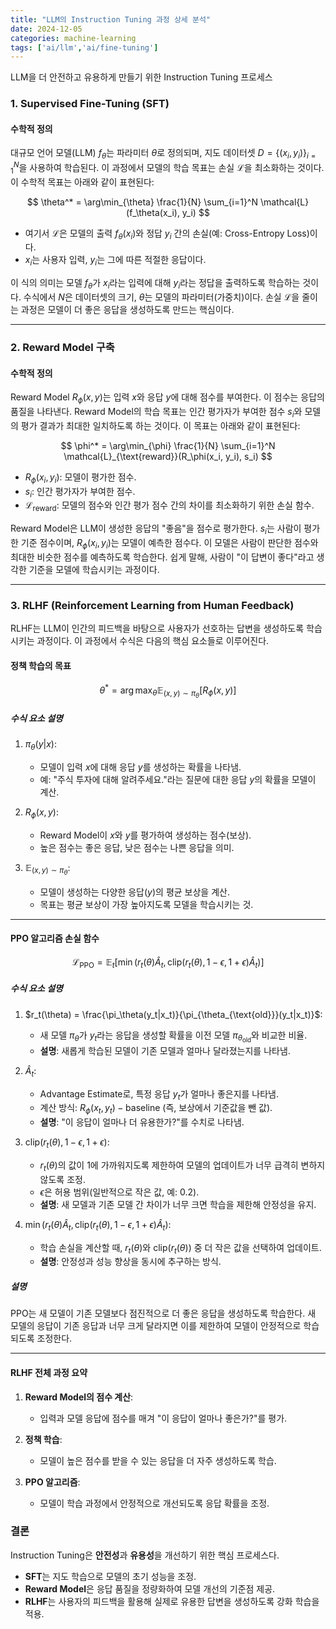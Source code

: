 ```yaml
---
title: "LLM의 Instruction Tuning 과정 상세 분석"
date: 2024-12-05
categories: machine-learning
tags: ['ai/llm','ai/fine-tuning']
---
```

LLM을 더 안전하고 유용하게 만들기 위한 Instruction Tuning 프로세스

### 1. Supervised Fine-Tuning (SFT)

#### 수학적 정의
대규모 언어 모델(LLM) $f_\theta$는 파라미터 $\theta$로 정의되며, 지도 데이터셋 $D = \{(x_i, y_i)\}_{i=1}^N$을 사용하여 학습된다. 이 과정에서 모델의 학습 목표는 손실 $\mathcal{L}$을 최소화하는 것이다. 이 수학적 목표는 아래와 같이 표현된다:

$$
\theta^* = \arg\min_{\theta} \frac{1}{N} \sum_{i=1}^N \mathcal{L}(f_\theta(x_i), y_i)
$$

- 여기서 $\mathcal{L}$은 모델의 출력 $f_\theta(x_i)$와 정답 $y_i$ 간의 손실(예: Cross-Entropy Loss)이다.
- $x_i$는 사용자 입력, $y_i$는 그에 따른 적절한 응답이다.

이 식의 의미는 모델 $f_\theta$가 $x_i$라는 입력에 대해 $y_i$라는 정답을 출력하도록 학습하는 것이다. 수식에서 $N$은 데이터셋의 크기, $\theta$는 모델의 파라미터(가중치)이다. 손실 $\mathcal{L}$을 줄이는 과정은 모델이 더 좋은 응답을 생성하도록 만드는 핵심이다.

---

### 2. Reward Model 구축

#### 수학적 정의
Reward Model $R_\phi(x, y)$는 입력 $x$와 응답 $y$에 대해 점수를 부여한다. 이 점수는 응답의 품질을 나타낸다. Reward Model의 학습 목표는 인간 평가자가 부여한 점수 $s_i$와 모델의 평가 결과가 최대한 일치하도록 하는 것이다. 이 목표는 아래와 같이 표현된다:

$$
\phi^* = \arg\min_{\phi} \frac{1}{N} \sum_{i=1}^N \mathcal{L}_{\text{reward}}(R_\phi(x_i, y_i), s_i)
$$

- $R_\phi(x_i, y_i)$: 모델이 평가한 점수.
- $s_i$: 인간 평가자가 부여한 점수.
- $\mathcal{L}_{\text{reward}}$: 모델의 점수와 인간 평가 점수 간의 차이를 최소화하기 위한 손실 함수.

Reward Model은 LLM이 생성한 응답의 "좋음"을 점수로 평가한다. $s_i$는 사람이 평가한 기준 점수이며, $R_\phi(x_i, y_i)$는 모델이 예측한 점수다. 이 모델은 사람이 판단한 점수와 최대한 비슷한 점수를 예측하도록 학습한다. 쉽게 말해, 사람이 "이 답변이 좋다"라고 생각한 기준을 모델에 학습시키는 과정이다.

---
### 3. RLHF (Reinforcement Learning from Human Feedback)

RLHF는 LLM이 인간의 피드백을 바탕으로 사용자가 선호하는 답변을 생성하도록 학습시키는 과정이다. 이 과정에서 수식은 다음의 핵심 요소들로 이루어진다.


#### **정책 학습의 목표**
$$
\theta^* = \arg\max_{\theta} \mathbb{E}_{(x, y) \sim \pi_\theta}[R_\phi(x, y)]
$$

##### **수식 요소 설명**

1. $\pi_\theta(y|x)$:
   - 모델이 입력 $x$에 대해 응답 $y$를 생성하는 확률을 나타냄.
   - 예: "주식 투자에 대해 알려주세요."라는 질문에 대한 응답 $y$의 확률을 모델이 계산.

2. $R_\phi(x, y)$:
   - Reward Model이 $x$와 $y$를 평가하여 생성하는 점수(보상).  
   - 높은 점수는 좋은 응답, 낮은 점수는 나쁜 응답을 의미.

3. $\mathbb{E}_{(x, y) \sim \pi_\theta}$:
   - 모델이 생성하는 다양한 응답($y$)의 평균 보상을 계산.  
   - 목표는 평균 보상이 가장 높아지도록 모델을 학습시키는 것.

---

#### **PPO 알고리즘 손실 함수**
$$
\mathcal{L}_{\text{PPO}} = \mathbb{E}_t \left[ \min \left( r_t(\theta) \hat{A}_t, \text{clip}(r_t(\theta), 1-\epsilon, 1+\epsilon) \hat{A}_t \right) \right]
$$

##### **수식 요소 설명**

1. $r_t(\theta) = \frac{\pi_\theta(y_t|x_t)}{\pi_{\theta_{\text{old}}}(y_t|x_t)}$:
   - 새 모델 $\pi_\theta$가 $y_t$라는 응답을 생성할 확률을 이전 모델 $\pi_{\theta_{\text{old}}}$와 비교한 비율.
   - **설명**: 새롭게 학습된 모델이 기존 모델과 얼마나 달라졌는지를 나타냄.

2. $\hat{A}_t$:
   - Advantage Estimate로, 특정 응답 $y_t$가 얼마나 좋은지를 나타냄.
   - 계산 방식: $R_\phi(x_t, y_t) - \text{baseline}$ (즉, 보상에서 기준값을 뺀 값).
   - **설명**: "이 응답이 얼마나 더 유용한가?"를 수치로 나타냄.

3. $\text{clip}(r_t(\theta), 1-\epsilon, 1+\epsilon)$:
   - $r_t(\theta)$의 값이 1에 가까워지도록 제한하여 모델의 업데이트가 너무 급격히 변하지 않도록 조정.
   - $\epsilon$은 허용 범위(일반적으로 작은 값, 예: 0.2).
   - **설명**: 새 모델과 기존 모델 간 차이가 너무 크면 학습을 제한해 안정성을 유지.

4. $\min \left( r_t(\theta) \hat{A}_t, \text{clip}(r_t(\theta), 1-\epsilon, 1+\epsilon) \hat{A}_t \right)$:
   - 학습 손실을 계산할 때, $r_t(\theta)$와 $\text{clip}(r_t(\theta))$ 중 더 작은 값을 선택하여 업데이트.
   - **설명**: 안정성과 성능 향상을 동시에 추구하는 방식.

##### **설명**
PPO는 새 모델이 기존 모델보다 점진적으로 더 좋은 응답을 생성하도록 학습한다. 새 모델의 응답이 기존 응답과 너무 크게 달라지면 이를 제한하여 모델이 안정적으로 학습되도록 조정한다.

---

#### **RLHF 전체 과정 요약**
1. **Reward Model의 점수 계산**:
   - 입력과 모델 응답에 점수를 매겨 "이 응답이 얼마나 좋은가?"를 평가.

2. **정책 학습**:
   - 모델이 높은 점수를 받을 수 있는 응답을 더 자주 생성하도록 학습.

3. **PPO 알고리즘**:
   - 모델이 학습 과정에서 안정적으로 개선되도록 응답 확률을 조정.

### 결론
Instruction Tuning은 **안전성**과 **유용성**을 개선하기 위한 핵심 프로세스다.  
- **SFT**는 지도 학습으로 모델의 초기 성능을 조정.  
- **Reward Model**은 응답 품질을 정량화하여 모델 개선의 기준점 제공.  
- **RLHF**는 사용자의 피드백을 활용해 실제로 유용한 답변을 생성하도록 강화 학습을 적용.